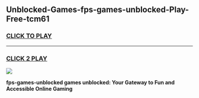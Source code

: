 
## Unblocked-Games-fps-games-unblocked-Play-Free-tcm61
<h3>
<a href="https://premium76.site?title=fps-games-unblocked&ref=18A1">CLICK TO PLAY</a></h3>
<hr>

<h3>
<a href="https://premium76.site?title=fps-games-unblocked&ref=18A1">CLICK 2 PLAY</a>
  
</h3>

<a href="https://premium76.site?title=fps-games-unblocked&ref=18A1"><img src="https://clearcache.store/games.png"></a>


**fps-games-unblocked games unblocked: Your Gateway to Fun and Accessible Online Gaming**

